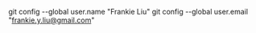 git config --global user.name "Frankie Liu"
git config --global user.email "frankie.y.liu@gmail.com"
